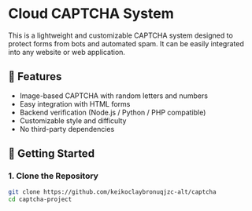 # Cloud CAPTCHA System

This is a lightweight and customizable CAPTCHA system designed to protect forms from bots and automated spam. It can be easily integrated into any website or web application.

## 🔐 Features

- Image-based CAPTCHA with random letters and numbers
- Easy integration with HTML forms
- Backend verification (Node.js / Python / PHP compatible)
- Customizable style and difficulty
- No third-party dependencies

## 🚀 Getting Started

### 1. Clone the Repository

```bash
git clone https://github.com/keikoclaybronuqjzc-alt/captcha
cd captcha-project
